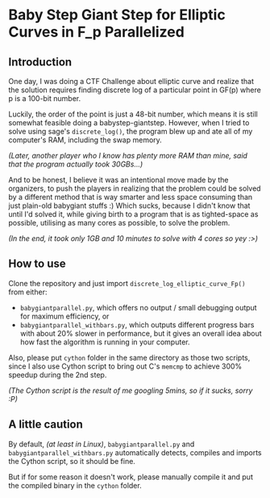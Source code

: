 # Baby Step Giant Step for Elliptic Curves in F_p Parallelized

## Introduction
One day, I was doing a CTF Challenge about elliptic curve and realize that the solution requires finding discrete log of a particular point in GF(p) where p is a 100-bit number. 

Luckily, the order of the point is just a 48-bit number, which means it is still somewhat feasible doing a babystep-giantstep. However, when I tried to solve using sage's `discrete_log()`, the program blew up and ate all of my computer's RAM, including the swap memory.

*(Later, another player who I know has plenty more RAM than mine, said that the program actually took 30GBs...)*

And to be honest, I believe it was an intentional move made by the organizers, to push the players in realizing that the problem could be solved by a different method that is way smarter and less space consuming than just plain-old babygiant stuffs :) Which sucks, because I didn't know that until I'd solved it, while giving birth to a program that is as tighted-space as possible, utilising as many cores as possible, to solve the problem.

*(In the end, it took only 1GB and 10 minutes to solve with 4 cores so yey :>)*

## How to use
Clone the repository and just import `discrete_log_elliptic_curve_Fp()` from either:
- `babygiantparallel.py`, which offers no output / small debugging output for maximum efficiency, or
- `babygiantparallel_withbars.py`, which outputs different progress bars with about 20% slower in performance, but it gives an overall idea about how fast the algorithm is running in your computer.

Also, please put `cython` folder in the same directory as those two scripts, since I also use Cython script to bring out C's `memcmp` to achieve 300% speedup during the 2nd step. 

*(The Cython script is the result of me googling 5mins, so if it sucks, sorry :P)*

## A little caution
By default, *(at least in Linux)*, `babygiantparallel.py` and `babygiantparallel_withbars.py` automatically detects, compiles and imports the Cython script, so it should be fine. 

But if for some reason it doesn't work, please manually compile it and put the compiled binary in the `cython` folder.